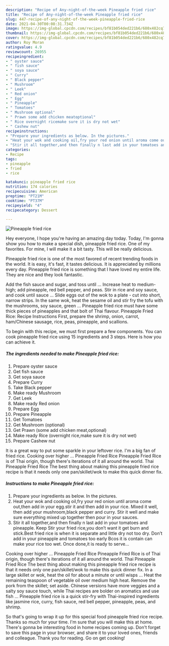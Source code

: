 ```yaml
---
description: "Recipe of Any-night-of-the-week Pineapple fried rice"
title: "Recipe of Any-night-of-the-week Pineapple fried rice"
slug: 447-recipe-of-any-night-of-the-week-pineapple-fried-rice
date: 2021-04-30T00:08:31.734Z
image: https://img-global.cpcdn.com/recipes/bf81b054ded221b6/680x482cq70/pineapple-fried-rice-recipe-main-photo.jpg
thumbnail: https://img-global.cpcdn.com/recipes/bf81b054ded221b6/680x482cq70/pineapple-fried-rice-recipe-main-photo.jpg
cover: https://img-global.cpcdn.com/recipes/bf81b054ded221b6/680x482cq70/pineapple-fried-rice-recipe-main-photo.jpg
author: Roy Moran
ratingvalue: 4.9
reviewcount: 26955
recipeingredient:
- " oyster sauce"
- " fish sauce"
- " soya sauce"
- " Curry"
- " Black pepper"
- " Mushroom"
- " Leek"
- " Red onion"
- " Egg"
- " Pineapple"
- " Tomatoes"
- " Mushroom optional"
- " Prawn some add chicken meatoptional"
- " Rice overnight ricemake sure it is dry not wet"
- " Cashew nut"
recipeinstructions:
- "Prepare your ingredients as below. In the pictures."
- "Heat your wok and cooking oil,fry your red onion until aroma come out,then add in your egg.stir it and then add in your rice. Mixed it well, then add your mushroom,black pepper and curry. Stir it well and make sure everything mixed up together then pour in your sauces."
- "Stir it all together,and then finally n last add in your tomatoes and pineapple. Keep Stir your fried rice,you don’t want it get burn and stick.Best fried rice is when it is separate and little dry not too dry. Don’t add in your pineapple and tomatoes too early Bcos it is contain can make your rice too wet. Once done,it is ready to serve..."
categories:
- Recipe
tags:
- pineapple
- fried
- rice

katakunci: pineapple fried rice 
nutrition: 174 calories
recipecuisine: American
preptime: "PT21M"
cooktime: "PT37M"
recipeyield: "4"
recipecategory: Dessert

---
```



![Pineapple fried rice](https://img-global.cpcdn.com/recipes/bf81b054ded221b6/680x482cq70/pineapple-fried-rice-recipe-main-photo.jpg)

Hey everyone, I hope you're having an amazing day today. Today, I'm gonna show you how to make a special dish, pineapple fried rice. One of my favorites. For mine, I will make it a bit tasty. This will be really delicious.

Pineapple fried rice is one of the most favored of recent trending foods in the world. It is easy, it's fast, it tastes delicious. It is appreciated by millions every day. Pineapple fried rice is something that I have loved my entire life. They are nice and they look fantastic.

Add the fish sauce and sugar, and toss until … Increase heat to medium-high; add pineapple, red bell pepper, and peas. Stir in rice and soy sauce, and cook until sauce … Slide eggs out of the wok to a plate - cut into short, narrow strips. In the same wok, heat the sesame oil and stir fry the tofu with the mushrooms, soy sauce, green … Pineapple fried rice must have some thick pieces of pineapples and that bolt of Thai flavour. Pineapple Fried Rice: Recipe Instructions First, prepare the shrimp, onion, carrot, ham/Chinese sausage, rice, peas, pineapple, and scallions.


To begin with this recipe, we must first prepare a few components. You can cook pineapple fried rice using 15 ingredients and 3 steps. Here is how you can achieve it.

<!--inarticleads1-->

##### The ingredients needed to make Pineapple fried rice:

1. Prepare  oyster sauce
1. Get  fish sauce
1. Get  soya sauce
1. Prepare  Curry
1. Take  Black pepper
1. Make ready  Mushroom
1. Get  Leek
1. Make ready  Red onion
1. Prepare  Egg
1. Prepare  Pineapple
1. Get  Tomatoes
1. Get  Mushroom (optional)
1. Get  Prawn (some add chicken meat,optional)
1. Make ready  Rice (overnight rice,make sure it is dry not wet)
1. Prepare  Cashew nut


It is a great way to put some sparkle in your leftover rice. I&#39;m a big fan of fried rice. Cooking over higher … Pineapple Fried Rice Pineapple Fried Rice is of Thai origin, though there&#39;s iterations of it all around the world. Thai Pineapple Fried Rice The best thing about making this pineapple fried rice recipe is that it needs only one pan/skillet/wok to make this quick dinner fix. 

<!--inarticleads2-->

##### Instructions to make Pineapple fried rice:

1. Prepare your ingredients as below. In the pictures.
1. Heat your wok and cooking oil,fry your red onion until aroma come out,then add in your egg.stir it and then add in your rice. Mixed it well, then add your mushroom,black pepper and curry. Stir it well and make sure everything mixed up together then pour in your sauces.
1. Stir it all together,and then finally n last add in your tomatoes and pineapple. Keep Stir your fried rice,you don’t want it get burn and stick.Best fried rice is when it is separate and little dry not too dry. Don’t add in your pineapple and tomatoes too early Bcos it is contain can make your rice too wet. Once done,it is ready to serve...


Cooking over higher … Pineapple Fried Rice Pineapple Fried Rice is of Thai origin, though there&#39;s iterations of it all around the world. Thai Pineapple Fried Rice The best thing about making this pineapple fried rice recipe is that it needs only one pan/skillet/wok to make this quick dinner fix. In a large skillet or wok, heat the oil for about a minute or until wisps … Heat the remaining teaspoon of vegetable oil over medium high heat. Remove the pork from the skillet; set aside. Chinese versions have more veggies and a salty soy sauce touch, while Thai recipes are bolder on aromatics and use fish … Pineapple fried rice is a quick stir-fry with Thai-inspired ingredients like jasmine rice, curry, fish sauce, red bell pepper, pineapple, peas, and shrimp. 

So that's going to wrap it up for this special food pineapple fried rice recipe. Thanks so much for your time. I'm sure that you will make this at home. There's gonna be interesting food in home recipes coming up. Don't forget to save this page in your browser, and share it to your loved ones, friends and colleague. Thank you for reading. Go on get cooking!
